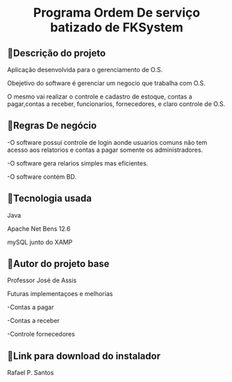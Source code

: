 
<h1 align="center">
  Programa Ordem De serviço batizado de FKSystem 
</h1>

<h2>📃Descrição do projeto</h2>

Aplicação desenvolvida para o gerenciamento de O.S.

Obejetivo do software é gerenciar um negocio que trabalha com O.S.

O mesmo vai realizar o controle e cadastro de estoque, contas a pagar,contas a receber, funcionarios,
fornecedores, e claro controle de O.S.

<h2>📃Regras De negócio</h2>

-O software possui controle de login aonde usuarios comuns não tem acesso aos relatorios e contas a pagar
somente os administradores.

-O software gera relarios simples mas eficientes.

-O software contém BD.



<h2>📃Tecnologia usada</h2>


Java 

Apache Net Bens 12.6

mySQL junto do XAMP



<h2>📃Autor do projeto base</h2>
Professor José de Assis

Futuras implementaçoes e melhorias 

-Contas a pagar

-Contas a receber

-Controle fornecedores


<h2>📃Link para download do instalador </h2>





Rafael P. Santos

